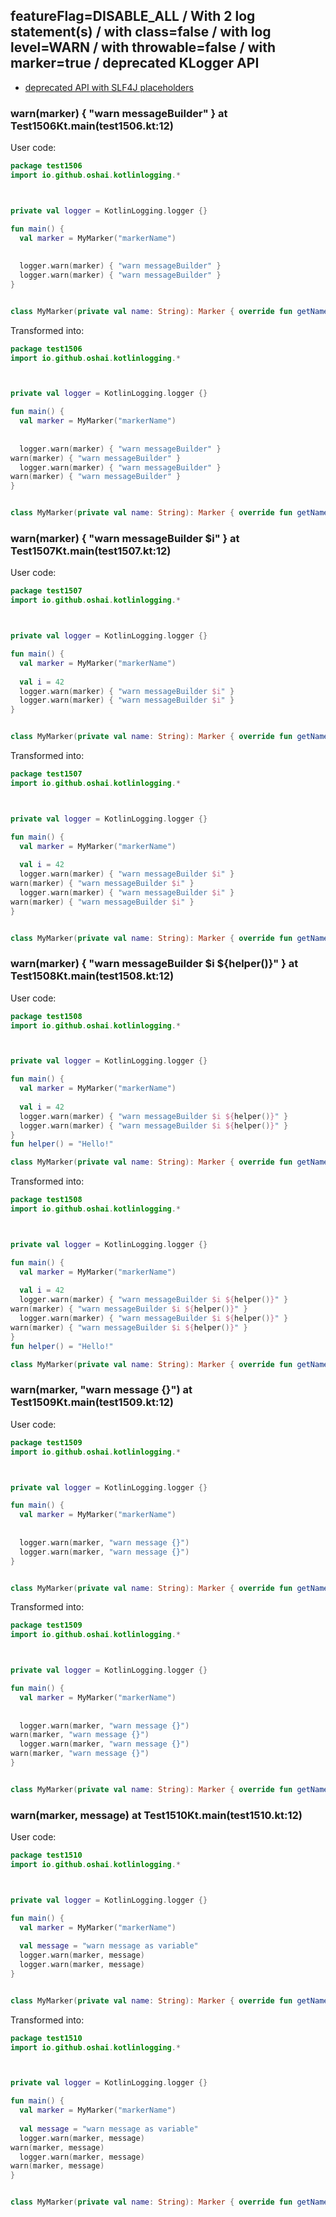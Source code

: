 ## featureFlag=DISABLE_ALL / With 2 log statement(s) / with class=false / with log level=WARN / with throwable=false / with marker=true / deprecated KLogger API

* [deprecated API with SLF4J placeholders](deprecated-slf4j-placeholders.md)

###  warn(marker) { "warn messageBuilder" } at Test1506Kt.main(test1506.kt:12)

User code:
```kotlin
package test1506
import io.github.oshai.kotlinlogging.*



private val logger = KotlinLogging.logger {}

fun main() {
  val marker = MyMarker("markerName")
  
  
  logger.warn(marker) { "warn messageBuilder" }
  logger.warn(marker) { "warn messageBuilder" }
}


class MyMarker(private val name: String): Marker { override fun getName() = name }

```
  
Transformed into:
```kotlin
package test1506
import io.github.oshai.kotlinlogging.*



private val logger = KotlinLogging.logger {}

fun main() {
  val marker = MyMarker("markerName")
  
  
  logger.warn(marker) { "warn messageBuilder" }
warn(marker) { "warn messageBuilder" }
  logger.warn(marker) { "warn messageBuilder" }
warn(marker) { "warn messageBuilder" }
}


class MyMarker(private val name: String): Marker { override fun getName() = name }

```

###  warn(marker) { "warn messageBuilder $i" } at Test1507Kt.main(test1507.kt:12)

User code:
```kotlin
package test1507
import io.github.oshai.kotlinlogging.*



private val logger = KotlinLogging.logger {}

fun main() {
  val marker = MyMarker("markerName")
  
  val i = 42
  logger.warn(marker) { "warn messageBuilder $i" }
  logger.warn(marker) { "warn messageBuilder $i" }
}


class MyMarker(private val name: String): Marker { override fun getName() = name }

```
  
Transformed into:
```kotlin
package test1507
import io.github.oshai.kotlinlogging.*



private val logger = KotlinLogging.logger {}

fun main() {
  val marker = MyMarker("markerName")
  
  val i = 42
  logger.warn(marker) { "warn messageBuilder $i" }
warn(marker) { "warn messageBuilder $i" }
  logger.warn(marker) { "warn messageBuilder $i" }
warn(marker) { "warn messageBuilder $i" }
}


class MyMarker(private val name: String): Marker { override fun getName() = name }

```

###  warn(marker) { "warn messageBuilder $i ${helper()}" } at Test1508Kt.main(test1508.kt:12)

User code:
```kotlin
package test1508
import io.github.oshai.kotlinlogging.*



private val logger = KotlinLogging.logger {}

fun main() {
  val marker = MyMarker("markerName")
  
  val i = 42
  logger.warn(marker) { "warn messageBuilder $i ${helper()}" }
  logger.warn(marker) { "warn messageBuilder $i ${helper()}" }
}
fun helper() = "Hello!"

class MyMarker(private val name: String): Marker { override fun getName() = name }

```
  
Transformed into:
```kotlin
package test1508
import io.github.oshai.kotlinlogging.*



private val logger = KotlinLogging.logger {}

fun main() {
  val marker = MyMarker("markerName")
  
  val i = 42
  logger.warn(marker) { "warn messageBuilder $i ${helper()}" }
warn(marker) { "warn messageBuilder $i ${helper()}" }
  logger.warn(marker) { "warn messageBuilder $i ${helper()}" }
warn(marker) { "warn messageBuilder $i ${helper()}" }
}
fun helper() = "Hello!"

class MyMarker(private val name: String): Marker { override fun getName() = name }

```

###  warn(marker, "warn message {}") at Test1509Kt.main(test1509.kt:12)

User code:
```kotlin
package test1509
import io.github.oshai.kotlinlogging.*



private val logger = KotlinLogging.logger {}

fun main() {
  val marker = MyMarker("markerName")
  
  
  logger.warn(marker, "warn message {}")
  logger.warn(marker, "warn message {}")
}


class MyMarker(private val name: String): Marker { override fun getName() = name }

```
  
Transformed into:
```kotlin
package test1509
import io.github.oshai.kotlinlogging.*



private val logger = KotlinLogging.logger {}

fun main() {
  val marker = MyMarker("markerName")
  
  
  logger.warn(marker, "warn message {}")
warn(marker, "warn message {}")
  logger.warn(marker, "warn message {}")
warn(marker, "warn message {}")
}


class MyMarker(private val name: String): Marker { override fun getName() = name }

```

###  warn(marker, message) at Test1510Kt.main(test1510.kt:12)

User code:
```kotlin
package test1510
import io.github.oshai.kotlinlogging.*



private val logger = KotlinLogging.logger {}

fun main() {
  val marker = MyMarker("markerName")
  
  val message = "warn message as variable"
  logger.warn(marker, message)
  logger.warn(marker, message)
}


class MyMarker(private val name: String): Marker { override fun getName() = name }

```
  
Transformed into:
```kotlin
package test1510
import io.github.oshai.kotlinlogging.*



private val logger = KotlinLogging.logger {}

fun main() {
  val marker = MyMarker("markerName")
  
  val message = "warn message as variable"
  logger.warn(marker, message)
warn(marker, message)
  logger.warn(marker, message)
warn(marker, message)
}


class MyMarker(private val name: String): Marker { override fun getName() = name }

```
